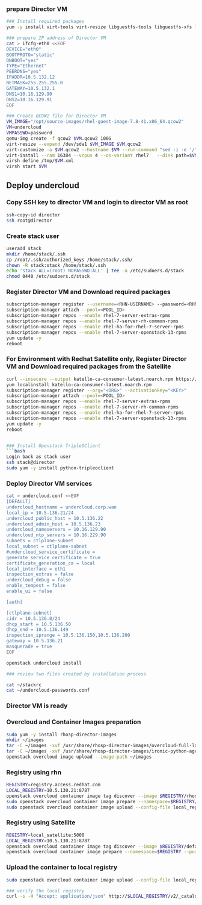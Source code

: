 
### prepare Director VM
```bash
### Install required packages 
yum -y install virt-tools virt-resize libguestfs-tools libguestfs-xfs libvirt-client virt-install

### prepare IP address of Director VM
cat > ifcfg-eth0 <<EOF
DEVICE="eth0"
BOOTPROTO="static"
ONBOOT="yes"
TYPE="Ethernet"
PEERDNS="yes"
IPADDR=10.5.132.12 
NETMASK=255.255.255.0
GATEWAY=10.5.132.1
DNS1=10.16.129.90
DNS2=10.16.129.91
EOF

### Create QCOW2 file for Director VM
VM_IMAGE="/opt/source-images/rhel-guest-image-7.8-41.x86_64.qcow2"
VM=undercloud
VMPASSWD=password
qemu-img create -f qcow2 $VM.qcow2 100G
virt-resize --expand /dev/sda1 $VM_IMAGE $VM.qcow2
virt-customize -a $VM.qcow2 --hostname $VM --run-command "sed -i -e '/^PermitRootLogin/s/^.*$/PermitRootLogin yes/' /etc/ssh/sshd_config" --copy-in ifcfg-eth0:/etc/sysconfig/network-scripts --root-password password:$VMPASSWD --uninstall cloud-init --selinux-relabel
virt-install --ram 16384 --vcpus 4 --os-variant rhel7   --disk path=$VM.qcow2,device=disk,bus=virtio,format=qcow2   --import --noautoconsole --graphics vnc,listen=0.0.0.0  --network bridge=br0 --network bridge:br1 --name $VM  --cpu host,+vmx   --dry-run --print-xml > /tmp/$VM.xml
virsh define /tmp/$VM.xml
virsh start $VM
```

## Deploy undercloud
### Copy SSH key to director VM and login to director VM as root
```bash
ssh-copy-id director
ssh root@director
```

### Create stack user 
```bash
useradd stack
mkdir /home/stack/.ssh
cp /root/.ssh/authorized_keys /home/stack/.ssh/
chown -R stack:stack /home/stack/.ssh
echo 'stack ALL=(root) NOPASSWD:ALL' | tee -a /etc/sudoers.d/stack
chmod 0440 /etc/sudoers.d/stack
```



### Register Director VM and Download required packages
```bash
subscription-manager register --username=<RHN-USERNAME> --password=<RHN-PASSWORD>
subscription-manager attach --pool=<POOL_ID>
subscription-manager repos --enable rhel-7-server-extras-rpms
subscription-manager repos --enable rhel-7-server-rh-common-rpms
subscription-manager repos --enable rhel-ha-for-rhel-7-server-rpms
subscription-manager repos --enable rhel-7-server-openstack-13-rpms
yum update -y
reboot

```

### For Environment with Redhat Satellite only, Register Director VM and Download required packages from the Satellite
```bash
curl --insecure --output katello-ca-consumer-latest.noarch.rpm https://<SATELLITE>/pub/katello-ca-consumer-latest.noarch.rpm
yum localinstall katello-ca-consumer-latest.noarch.rpm
subscription-manager register --org="<ORG>" --activationkey="<KEY>"
subscription-manager attach --pool=<POOL_ID>
subscription-manager repos --enable rhel-7-server-extras-rpms
subscription-manager repos --enable rhel-7-server-rh-common-rpms
subscription-manager repos --enable rhel-ha-for-rhel-7-server-rpms
subscription-manager repos --enable rhel-7-server-openstack-13-rpms
yum update -y
reboot


### Install Openstack TripleOClient
```bash
Login back as stack user
ssh stack@director
sudo yum -y install python-tripleoclient
```

### Deploy Director VM services
```bash
cat > undercloud.conf <<EOF
[DEFAULT]
undercloud_hostname = undercloud.corp.wan
local_ip = 10.5.136.21/24
undercloud_public_host = 10.5.136.22
undercloud_admin_host = 10.5.136.23
undercloud_nameservers = 10.16.129.90
undercloud_ntp_servers = 10.16.229.90
subnets = ctlplane-subnet
local_subnet = ctlplane-subnet
#undercloud_service_certificate =
generate_service_certificate = true
certificate_generation_ca = local
local_interface = eth1
inspection_extras = false
undercloud_debug = false
enable_tempest = false
enable_ui = false

[auth]

[ctlplane-subnet]
cidr = 10.5.136.0/24
dhcp_start = 10.5.136.50
dhcp_end = 10.5.136.149
inspection_iprange = 10.5.136.150,10.5.136.200
gateway = 10.5.136.21
masquerade = true
EOF

openstack undercloud install

### review two files created by installation process

cat ~/stackrc
cat ~/undercloud-passwords.conf

```

### Director VM is ready
### Overcloud and Container Images preparation
```bash
sudo yum -y install rhosp-director-images
mkdir ~/images
tar -C ~/images -xvf /usr/share/rhosp-director-images/overcloud-full-latest.tar
tar -C ~/images -xvf /usr/share/rhosp-director-images/ironic-python-agent-latest.tar
openstack overcloud image upload --image-path ~/images
```
### Registry using rhn
```bash
REGISTRY=registry.access.redhat.com
LOCAL_REGISTRY=10.5.130.21:8787
openstack overcloud container image tag discover --image $REGISTRY/rhosp13/openstack-base --tag-from-label {version}-{release}
sudo openstack overcloud container image prepare --namespace=$REGISTRY/rhosp13 --push-destination=$LOCAL_REGISTRY  --tag=13.0 --tag-from-label {version}-{release} -e /usr/share/openstack-tripleo-heat-templates/environments/services/neutron-sriov.yaml -e /usr/share/openstack-tripleo-heat-templates/environments/docker.yaml -e /usr/share/openstack-tripleo-heat-templates/environments/docker-ha.yaml -e /usr/share/openstack-tripleo-heat-templates/environments/services/neutron-ovs-dpdk.yaml --output-env-file overcloud_images.yaml --output-images-file local_registry_images.yaml
sudo openstack overcloud container image upload --config-file local_registry_images.yaml --verbose
```
### Registry using Satellite
```bash
REGISTRY=local_satellite:5000
LOCAL_REGISTRY=10.5.130.21:8787
openstack overcloud container image tag discover --image $REGISTRY/default_organization-rhosp13-rhosp13_openstack-base --tag-from-label {version}-{release}
openstack overcloud container image prepare --namespace=$REGISTRY --push-destination=$LOCAL_REGISTRY  --prefix=default_organization-rhosp13-rhosp13_openstack- --tag-from-label {version}-{release}  -e /usr/share/openstack-tripleo-heat-templates/environments/services/neutron-sriov.yaml -e /usr/share/openstack-tripleo-heat-templates/environments/docker.yaml -e /usr/share/openstack-tripleo-heat-templates/environments/docker-ha.yaml -e /usr/share/openstack-tripleo-heat-templates/environments/services/neutron-ovs-dpdk.yaml --output-env-file overcloud_images.yaml --output-images-file local_registry_images.yaml
```
### Upload the container to local registry
```bash
sudo openstack overcloud container image upload --config-file local_registry_images.yaml --verbose

### verify the local registry
curl -s -H "Accept: application/json" http://$LOCAL_REGISTRY/v2/_catalog | jq .
```


